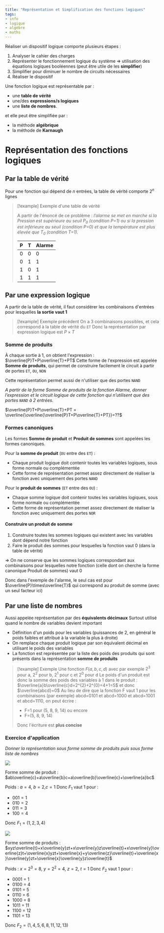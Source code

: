 ```yaml
---
title: "Représentation et Simplification des fonctions logiques"
tags:
- info
- logique
- algèbre
- maths
---
```


Réaliser un dispositif logique comporte plusieurs étapes :
1. Analyser le cahier des charges
2. Représenter le fonctionnement logique du système ⇒ utilisation des équations logiques booléennes (peut être utile de les **simplifier**)
3. Simplifier pour diminuer le nombre de circuits nécessaires
4. Réaliser le dispositif

Une fonction logique est représentable par :
- une **table de vérité**
- une/des **expressions/s logiques**
- une **liste de nombres**.

et elle peut être simplifiée par :
- la méthode **algébrique**
- la méthode de **Karnaugh**

# Représentation des fonctions logiques
## Par la table de vérité

Pour une fonction qui dépend de $n$ entrées, la table de vérité comporte $2^{n}$ lignes

> [!example] Exemple d'une table de vérité
> 
> A partir de l'énoncé de ce problème : *l’alarme se met en marche si la Pression est supérieure au seuil P<sub>0</sub> (condition P=1) ou si la pression est inférieure au seuil (condition P=0) et que la température est plus élevée que T<sub>0</sub> (condition T=1).*
> 
> | P   | T   | Alarme |
> | --- | --- | ------ |
> | 0   | 0   | 0      |
> | 0   | 1   | 1      |
> | 1   | 0   | 1      | 
> | 1   | 1   | 1      |

## Par une expression logique

A partir de la table de vérité, il faut considérer les combinaisons d'entrées pour lesquelles **la sortie vaut 1**

> [!example] Exemple précédent
> On a 3 combinaisons possibles, et cela correspond à la table de vérité du `ET` 
> Donc la représentation par expression logique est $P\times T$

### Somme de produits

À chaque sortie à 1, on obtient l'expression : $\overline{P}T+P\overline{T}+PT$
Cette forme de l'expression est appelée **Somme de produits**, qui permet de construire facilement le circuit à partir de portes `ET`, `OU`, `NON`

Cette représentation permet aussi de n'utiliser que des portes `NAND`

*A partir de la forme Somme de produits de la fonction Alarme, donner l’expression et le circuit logique de cette fonction qui n’utilisent que des portes `NAND` à 2 entrées.*

$\overline{P}T+P\overline{T}+PT = \overline{\overline{\overline{P}T+P\overline{T}+PT}}=??$

### Formes canoniques

Les formes **Somme de produit** et **Produit de sommes** sont appelées les formes canoniques.

Pour la **somme de produit** (`OU` entre des `ET`) :
- Chaque produit logique doit contenir toutes les variables logiques, sous forme normale ou complémentée
- Cette forme de représentation permet assez directement de réaliser la fonction avec uniquement des portes `NAND`

Pour le **produit de sommes** (`ET` entre des `OU`) :
- Chaque somme logique doit contenir toutes les variables logiques, sous forme normale ou complémentée
- Cette forme de représentation permet assez directement de réaliser la fonction avec uniquement des portes `NOR`

#### Construire un produit de somme
1. Construire toutes les sommes logiques qui existent avec les variables dont dépend notre fonction
2. Faire le produit des sommes pour lesquelles la fonction vaut 0 (dans la table de vérité)

⇒ On ne conserve que les sommes logiques correspondant aux combinaisons pour lesquelles notre fonction (celle dont on cherche la forme canonique Produit de sommes) vaut 0

Donc dans l'exemple de l'alarme, le seul cas est pour $\overline{P}\times\overline{T}$ qui correspond au produit de somme (avec un seul facteur ici)

## Par une liste de nombres

Aussi appelée représentation par des **équivalents décimaux**
Surtout utilisé quand le nombre de variables devient important

-  Définition d'un poids pour les variables (puissances de 2, en général le poids faibles et attribué à la variable la plus à droite) 
- On remplace chaque produit logique par son équivalent décimal en utilisant le poids des variables
- La fonction est représentée par la liste des poids des produits qui sont présents dans la représentation **somme de produits**

> [!example] Exemple
> Une fonction $F(a,b,c,d)$ avec par exemple $2^{3}$ pour a, $2^2$ pour b, $2^1$ pour c et $2^0$ pour d
> Le poids d'un produit est donc la somme des poids des variables à 1 dans le produit : $\overline{a}b\overline{c}d=2^{2}+2^{0}=4+1=5$ et donc $\overline{abcd}=0$
> Au lieu de dire que la fonction F vaut 1 pour les combinaisons (par exemple) abcd=0101 et abcd=1000 et abcd=1001 et abcd=1110, on peut écrire :
> - F=1 pour (5, 8, 9, 14) ou encore
> - F=(5, 8, 9, 14)
> 
> Donc l'écriture est **plus concise**

### Exercice d'application

*Donner la représentation sous forme somme de produits puis sous forme liste de nombres*

![](images/Pasted%20image%2020230126154432.png)

Forme somme de produit : $ab\overline{c}+a\overline{b}c+a\overline{b}\overline{c}+\overline{a}bc$

Poids : $a=4$, $b=2$,$c=1$
Donc $F_{1}$ vaut 1 pour :
- $001=1$
- $010=2$
- $011=3$
- $100=4$

Donc $F_{1}=(1,2,3,4)$

![](images/Pasted%20image%2020230126154720.png)

Forme somme de produits : $xyz\overline{t}+x\overline{y}zt+x\overline{y}z\overline{t}+x\overline{y}\overline{z}t+\overline{x}yzt+\overline{x}+y\overline{z}\overline{t}+\overline{x}\overline{y}zt+\overline{x}\overline{y}z\overline{t}$

Poids : $x=2^{3}=8$, $y=2^{2}=4$, $z=2$, $t=1$
Donc $F_{2}$ vaut 1 pour :
- 0001 = 1
- 0100 = 4
- 0101 = 5
- 0110 = 6
- 1000 = 8
- 1011 = 11
- 1100 = 12
- 1101 = 13

Donc $F_{2}=(1,4,5,6,8,11,12,13)$